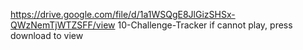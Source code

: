 https://drive.google.com/file/d/1a1WSQgE8JlGizSHSx-QWzNemTjWTZSFF/view
 1 0 - C h a l l e n g e - T r a c k e r 
if cannot play, press download to view 
 
